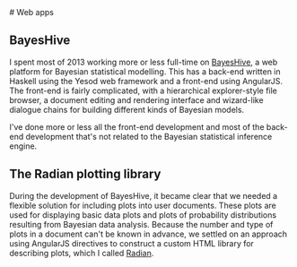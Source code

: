<div class="grid_11">
# Web apps

## BayesHive

I spent most of 2013 working more or less full-time on
[BayesHive](http://www.bayeshive.com), a web platform for Bayesian
statistical modelling.  This has a back-end written in Haskell using
the Yesod web framework and a front-end using AngularJS.  The
front-end is fairly complicated, with a hierarchical explorer-style
file browser, a document editing and rendering interface and
wizard-like dialogue chains for building different kinds of Bayesian
models.

I've done more or less all the front-end development and most of the
back-end development that's not related to the Bayesian statistical
inference engine.


## The Radian plotting library

During the development of BayesHive, it became clear that we needed a
flexible solution for including plots into user documents.  These
plots are used for displaying basic data plots and plots of
probability distributions resulting from Bayesian data analysis.
Because the number and type of plots in a document can't be known in
advance, we settled on an approach using AngularJS directives to
construct a custom HTML library for describing plots, which I called
[Radian](http://openbrainsrc.github.io/Radian/).
